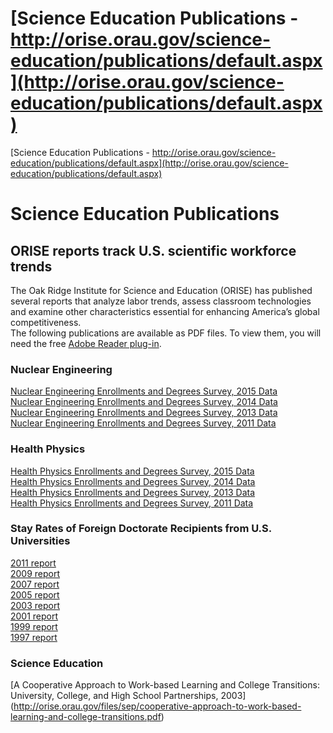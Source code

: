  # [Science Education Publications - http://orise.orau.gov/science-education/publications/default.aspx](http://orise.orau.gov/science-education/publications/default.aspx)  

[Science Education Publications - http://orise.orau.gov/science-education/publications/default.aspx](http://orise.orau.gov/science-education/publications/default.aspx)  

# Science Education Publications
## ORISE reports track U.S. scientific workforce trends
The Oak Ridge Institute for Science and Education (ORISE) has published several reports that analyze labor trends, assess classroom technologies and examine other characteristics essential for enhancing America’s global competitiveness.  
The following publications are available as PDF files. To view them, you will need the free [Adobe Reader plug-in](http://get.adobe.com/reader/).  

### Nuclear Engineering
[Nuclear Engineering Enrollments and Degrees Survey, 2015 Data](http://orise.orau.gov/files/sep/NE-Brief-76-2015-data.pdf)  
[Nuclear Engineering Enrollments and Degrees Survey, 2014 Data](http://orise.orau.gov/files/sep/NE-Brief-74-2014-data.pdf)  
[Nuclear Engineering Enrollments and Degrees Survey, 2013 Data](http://orise.orau.gov/files/sep/NE-Brief-72-2013-data.pdf)  
[Nuclear Engineering Enrollments and Degrees Survey, 2011 Data](http://orise.orau.gov/files/sep/NE-Brief-70-2011-data.pdf)  

### Health Physics  
[Health Physics Enrollments and Degrees Survey, 2015 Data](http://orise.orau.gov/files/sep/HP-Brief-77-2015-data.pdf)  
[Health Physics Enrollments and Degrees Survey, 2014 Data](http://orise.orau.gov/files/sep/HP-Brief-75-2014-data.pdf)  
[Health Physics Enrollments and Degrees Survey, 2013 Data](http://orise.orau.gov/files/sep/HP-Brief-73-2013-data.pdf)  
[Health Physics Enrollments and Degrees Survey, 2011 Data](http://orise.orau.gov/files/sep/HP-Brief-71-2011-data.pdf)  

### Stay Rates of Foreign Doctorate Recipients from U.S. Universities  
[2011 report](http://orise.orau.gov/files/sep/stay-rates-foreign-doctorate-recipients-2011.pdf)  
[2009 report](http://orise.orau.gov/files/sep/stay-rates-foreign-doctorate-recipients-2009.pdf)  
[2007 report](http://orise.orau.gov/files/sep/stay-rates-foreign-doctorate-recipients-2007.pdf)  
[2005 report](http://orise.orau.gov/files/sep/stay-rates-foreign-doctorate-recipients-2005.pdf)  
[2003 report](http://orise.orau.gov/files/sep/stay-rates-foreign-doctorate-recipients-2003.pdf)  
[2001 report](http://orise.orau.gov/files/sep/stay-rates-foreign-doctorate-recipients-2001.pdf)  
[1999 report](http://orise.orau.gov/files/sep/stay-rates-foreign-doctorate-recipients-1999.pdf)  
[1997 report](http://orise.orau.gov/files/sep/stay-rates-foreign-doctorate-recipients-1997.pdf)  

### Science Education  
[A  Cooperative Approach to Work-based Learning and College Transitions:  University, College, and High School Partnerships, 2003]
(http://orise.orau.gov/files/sep/cooperative-approach-to-work-based-learning-and-college-transitions.pdf)  